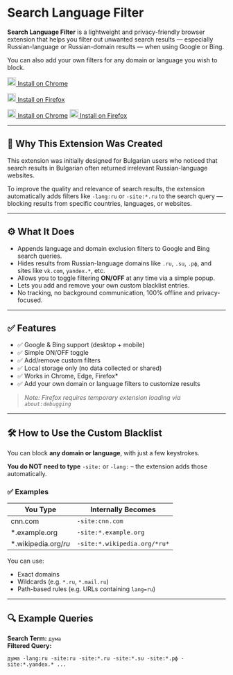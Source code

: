 # Search Language Filter

**Search Language Filter** is a lightweight and privacy-friendly browser extension that helps you filter out unwanted search results — especially Russian-language or Russian-domain results — when using Google or Bing.

You can also add your own filters for any domain or language you wish to block.

[<img src="https://www.google.com/chrome/static/images/chrome-logo.svg" width="20"/> Install on Chrome](https://chromewebstore.google.com/detail/search-language-filter/jhaaififdgohacmbigmellnhiihiidee)

[<img src="https://upload.wikimedia.org/wikipedia/commons/3/3e/Firefox_Logo,_2019.png" width="20"/> Install on Firefox](https://addons.mozilla.org/en-US/firefox/addon/search-language-filter/)


[<img src="https://www.google.com/chrome/static/images/chrome-logo.svg" width="20"/> Install on Chrome](https://chromewebstore.google.com/detail/search-language-filter/jhaaififdgohacmbigmellnhiihiidee)
[<img src="https://upload.wikimedia.org/wikipedia/commons/3/3e/Firefox_Logo,_2019.png" width="20"/> Install on Firefox](https://addons.mozilla.org/en-US/firefox/addon/search-language-filter/)

---

## 🧭 Why This Extension Was Created

This extension was initially designed for Bulgarian users who noticed that search results in Bulgarian often returned irrelevant Russian-language websites.

To improve the quality and relevance of search results, the extension automatically adds filters like `-lang:ru` or `-site:*.ru` to the search query — blocking results from specific countries, languages, or websites.

---

## ⚙️ What It Does

- Appends language and domain exclusion filters to Google and Bing search queries.
- Hides results from Russian-language domains like `.ru`, `.su`, `.рф`, and sites like `vk.com`, `yandex.*`, etc.
- Allows you to toggle filtering **ON/OFF** at any time via a simple popup.
- Lets you add and remove your own custom blacklist entries.
- No tracking, no background communication, 100% offline and privacy-focused.

---

## ✅ Features

- ✅ Google & Bing support (desktop + mobile)
- ✅ Simple ON/OFF toggle
- ✅ Add/remove custom filters
- ✅ Local storage only (no data collected or shared)
- ✅ Works in Chrome, Edge, Firefox*
- ✅ Add your own domain or language filters to customize results

> *Note: Firefox requires temporary extension loading via `about:debugging`*

---

## 🛠️ How to Use the Custom Blacklist

You can block **any domain or language**, with just a few keystrokes.

**You do NOT need to type** `-site:` or `-lang:` – the extension adds those automatically.

### ✅ Examples

| You Type              | Internally Becomes        |
|-----------------------|---------------------------|
| cnn.com               | `-site:cnn.com`           |
| *.example.org         | `-site:*.example.org`     |
| *.wikipedia.org/*ru*  | `-site:*.wikipedia.org/*ru*` |

You can use:
- Exact domains
- Wildcards (e.g. `*.ru`, `*.mail.ru`)
- Path-based rules (e.g. URLs containing `lang=ru`)

---

## 🔍 Example Queries

**Search Term:** `дума`  
**Filtered Query:**  
```text
дума -lang:ru -site:ru -site:*.ru -site:*.su -site:*.рф -site:*.yandex.* ...

